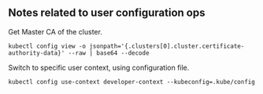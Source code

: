 ## Notes related to user configuration ops
Get Master CA of the cluster.
~~~
kubectl config view -o jsonpath='{.clusters[0].cluster.certificate-authority-data}' --raw | base64 --decode
~~~

Switch to specific user context, using configuration file.
~~~
kubectl config use-context developer-context --kubeconfig=.kube/config
~~~
